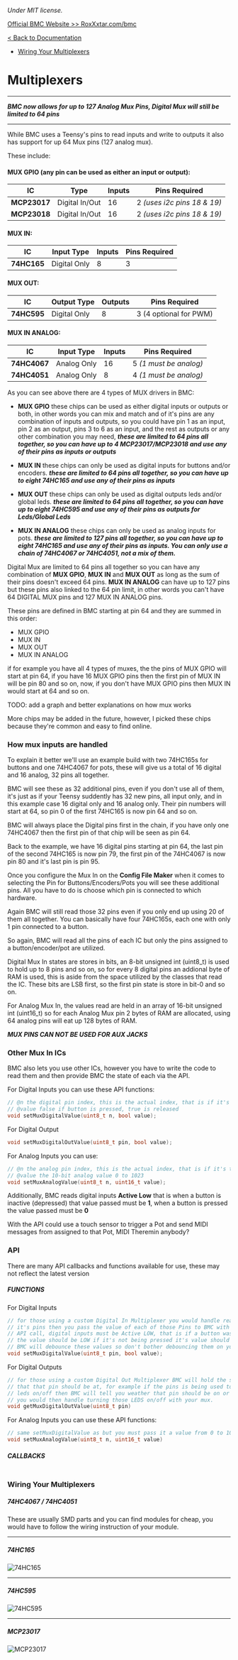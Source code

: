 *Under MIT license.*

[Official BMC Website >> RoxXxtar.com/bmc](https://www.roxxxtar.com/bmc)

[< Back to Documentation](README.md)

- [Wiring Your Multiplexers](#wiring-your-multiplexers)

# Multiplexers
***********************************************
***BMC now allows for up to 127 Analog Mux Pins, Digital Mux will still be limited to 64 pins***
***********************************************

While BMC uses a Teensy's pins to read inputs and write to outputs it also has support for up 64 Mux pins (127 analog mux).

These include:

#### MUX GPIO (any pin can be used as either an input or output):
IC | Type | Inputs | Pins Required
-|-|-|-
**MCP23017** | Digital In/Out | 16 | 2 *(uses i2c pins 18 & 19)*
**MCP23018** | Digital In/Out | 16 | 2 *(uses i2c pins 18 & 19)*

#### MUX IN:

IC | Input Type | Inputs | Pins Required
-|-|-|-
**74HC165** | Digital Only | 8 | 3

#### MUX OUT:

IC | Output Type | Outputs | Pins Required
-|-|-|-
**74HC595** | Digital Only | 8 | 3 (4 optional for PWM)

#### MUX IN ANALOG:

IC | Input Type | Inputs | Pins Required
-|-|-|-
**74HC4067** | Analog Only | 16 | 5 *(1 must be analog)*
**74HC4051** | Analog Only | 8 | 4 *(1 must be analog)*


As you can see above there are 4 types of MUX drivers in BMC:

* **MUX GPIO** these chips can be used as either digital inputs or outputs or both, in other words you can mix and match and of it's pins are any combination of inputs and outputs, so you could have pin 1 as an input, pin 2 as an output, pins 3 to 6 as an input, and the rest as outputs or any other combination you may need, ***these are limited to 64 pins all together, so you can have up to 4 MCP23017/MCP23018 and use any of their pins as inputs or outputs***

* **MUX IN** these chips can only be used as digital inputs for buttons and/or encoders. ***these are limited to 64 pins all together, so you can have up to eight 74HC165 and use any of their pins as inputs***

* **MUX OUT** these chips can only be used as digital outputs leds and/or global leds. ***these are limited to 64 pins all together, so you can have up to eight 74HC595 and use any of their pins as outputs for Leds/Global Leds***

* **MUX IN ANALOG** these chips can only be used as analog inputs for pots. ***these are limited to 127 pins all together, so you can have up to eight 74HC165 and use any of their pins as inputs. You can only use a chain of 74HC4067 or 74HC4051, not a mix of them.***

Digital Mux are limited to 64 pins all together so you can have any combination of **MUX GPIO**, **MUX IN** and **MUX OUT** as long as the sum of their pins doesn't exceed 64 pins. **MUX IN ANALOG** can have up to 127 pins but these pins also linked to the 64 pin limit, in other words you can't have 64 DIGITAL MUX pins and 127 MUX IN ANALOG pins.

These pins are defined in BMC starting at pin 64 and they are summed in this order:

* MUX GPIO
* MUX IN
* MUX OUT
* MUX IN ANALOG

if for example you have all 4 types of muxes, the the pins of MUX GPIO will start at pin 64, if you have 16 MUX GPIO pins then the first pin of MUX IN will be pin 80 and so on, now, if you don't have MUX GPIO pins then MUX IN would start at 64 and so on.

TODO: add a graph and better explanations on how mux works

More chips may be added in the future, however, I picked these chips because they're common and easy to find online.

### How mux inputs are handled
To explain it better we'll use an example build with two 74HC165s for buttons and one 74HC4067 for pots, these will give us a total of 16 digital and 16 analog, 32 pins all together.

BMC will see these as 32 additional pins, even if you don't use all of them, it's just as if your Teensy suddently has 32 new pins, all input only, and in this example case 16 digital only and 16 analog only. Their pin numbers will start at 64, so pin 0 of the first 74HC165 is now pin 64 and so on.

BMC will always place the Digital pins first in the chain, if you have only one 74HC4067 then the first pin of that chip will be seen as pin 64.

Back to the example, we have 16 digital pins starting at pin 64, the last pin of the second 74HC165 is now pin 79, the first pin of the 74HC4067 is now pin 80 and it's last pin is pin 95.

Once you configure the Mux In on the **Config File Maker** when it comes to selecting the Pin for Buttons/Encoders/Pots you will see these additional pins. All you have to do is choose which pin is connected to which hardware.

Again BMC will still read those 32 pins even if you only end up using 20 of them all together. You can basically have four 74HC165s, each one with only 1 pin connected to a button.

So again, BMC will read all the pins of each IC but only the pins assigned to a button/encoder/pot are utilized.

Digital Mux In states are stores in bits, an 8-bit unsigned int (uint8_t) is used to hold up to 8 pins and so on, so for every 8 digital pins an addional byte of RAM is used, this is aside from the space utilized by the classes that read the IC. These bits are LSB first, so the first pin state is store in bit-0 and so on.

For Analog Mux In, the values read are held in an array of 16-bit unsigned int (uint16_t) so for each Analog Mux pin 2 bytes of RAM are allocated, using 64 analog pins will eat up 128 bytes of RAM.

***MUX PINS CAN NOT BE USED FOR AUX JACKS***

### Other Mux In ICs
BMC also lets you use other ICs, however you have to write the code to read them and then provide BMC the state of each via the API.

For Digital Inputs you can use these API functions:

```c++
// @n the digital pin index, this is the actual index, that is if it's the very first digital pin, n will be 0
// @value false if button is pressed, true is released
void setMuxDigitalValue(uint8_t n, bool value);
```

For Digital Output
```c++
void setMuxDigitalOutValue(uint8_t pin, bool value);
```

For Analog Inputs you can use:

```c++
// @n the analog pin index, this is the actual index, that is if it's the very first analog pin, n will be 0
// @value the 10-bit analog value 0 to 1023
void setMuxAnalogValue(uint8_t n, uint16_t value);
```


Additionally, BMC reads digital inputs **Active Low** that is when a button is inactive (depressed) that value passed must be **1**, when a button is pressed the value passed must be **0**

With the API could use a touch sensor to trigger a Pot and send MIDI messages from assigned to that Pot, MIDI Theremin anybody?

### API
There are many API callbacks and functions available for use, these may not reflect the latest version

##### FUNCTIONS

For Digital Inputs
```c++
// for those using a custom Digital In Multiplexer you would handle reading
// it's pins then you pass the value of each of those Pins to BMC with this
// API call, digital inputs must be Active LOW, that is if a button was pressed
// the value should be LOW if it's not being pressed it's value should be HIGH
// BMC will debounce these values so don't bother debouncing them on your own.
void setMuxDigitalValue(uint8_t pin, bool value);
```

For Digital Outputs
```c++
// for those using a custom Digital Out Multiplexer BMC will hold the state
// that that pin should be at, for example if the pins is being used to turn
// leds on/off then BMC will tell you weather that pin should be on or off
// you would then handle turning those LEDS on/off with your mux.
void getMuxDigitalOutValue(uint8_t pin)
```

For Analog Inputs you can use these API functions:

```c++
// same setMuxDigitalValue as but you must pass it a value from 0 to 1024.
void setMuxAnalogValue(uint8_t n, uint16_t value)
```


##### CALLBACKS
```c++
```

### Wiring Your Multiplexers

##### 74HC4067 / 74HC4051
These are usually SMD parts and you can find modules for cheap, you would have to follow the wiring instruction of your module.
***********************************************
##### 74HC165
![74HC165](../images/74HC165-Wiring.jpg)
***********************************************
##### 74HC595
![74HC595](../images/74HC595-Wiring.jpg)
***********************************************
##### MCP23017
![MCP23017](../images/MCP23017-Wiring.jpg)
